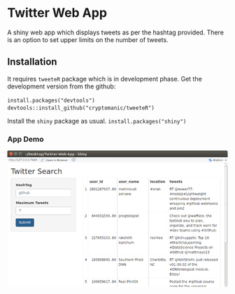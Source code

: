 # Twitter Web App

A shiny web app which displays tweets as per the hashtag provided. There is an option
to set upper limits on the number of tweets. 

## Installation

It requires `tweeteR` package which is in development phase.
Get the development version from the github:

`install.packages("devtools")`
`devtools::install_github("cryptomanic/tweeteR")`

Install the `shiny` package as usual.
`install.packages("shiny")`

### App Demo

![alt tag](https://github.com/cryptomanic/Twitter-Web-App/blob/master/www/demo.png)
